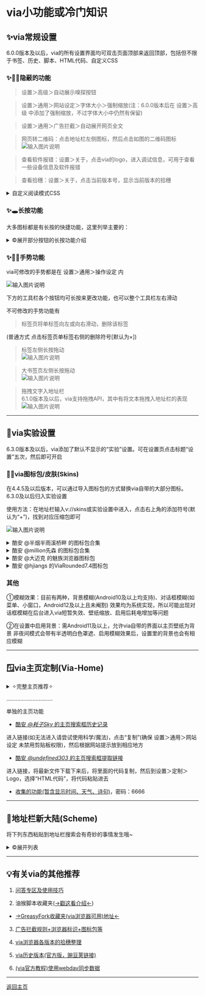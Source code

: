 # via小功能或冷门知识

## ✨via常规设置

6.0.0版本及以后，via的所有设置界面均可双击页面顶部来返回顶部，包括但不限于书签、历史、脚本、HTML代码、自定义CSS

### ✨😶‍🌫️隐蔽的功能

> 设置＞高级＞自动展示嗅探按钮

> 设置＞通用＞网站设定＞字体大小＞强制缩放(注：6.0.0版本后在 设置＞高级 中添加了强制缩放，不过字体大小中仍然有保留)

> 设置＞通用＞广告拦截＞自动展开网页全文

> 网页转二维码：点击地址栏左侧图标，然后点击如图的二维码图标  
![输入图片说明](img/QRCode.png)

> 查看软件报错：设置＞关于，点击via的logo，进入调试信息，可用于查看一些设备信息及软件报错

> 查看拾穗：设置＞关于，点击当前版本号，显示当前版本的拾穗

<details>
<summary>自定义阅读模式CSS</summary>
进入方式(三种，不是三步)：  
①设置＞通用＞阅读模式＞自定义阅读模式css  
②阅读模式下长按阅读模式设置里的“更多选项”  
③非阅读模式下长按菜单中的“阅读模式”，点击“自定义阅读模式css”  
代码使用可参考<details><summary>示例css代码</summary>

```
/*💾阅读模式主体*/
.via-reader-body{
/*↓网页字体改为默认↓*/
font-family:initial !important;
}
/*💾阅读模式头部整体*/
.via-reader-header{
/*↓调整边距(两条)↓*/
padding:0;
margin-bottom:0;
}
/*💾阅读模式头部-标题*/
.via-reader-header>h1{
/*↓让标题只显示一行(三条)↓*/
overflow:hidden;
white-space:nowrap;
text-overflow:ellipsis;
}
/*💾阅读模式头部-域名*/
.via-reader-header>div:not(a){
/*不知道有什么能改的，先放着*/
}
/*💾阅读模式头部-上一页、目录、下一页*/
.via-reader-header>div>a{
color:red !important;
/*↓去掉下划线↓*/
text-decoration:none !important;
padding:10px 0;
}
/*💾阅读模式内容*/
.via-reader-content{
/*↓限制宽度↓*/
width:92vw !important;
/*↓添加边框↓*/
border:1px solid grey;
/*↓调整边距(两条)*/
margin:20px auto 80px;
padding:10px;
}
/*💾阅读模式内容-调整文字边距*/
.via-reader-content>p{
margin:0;
padding:10px 0;
}
/*💾让文字两端对齐*/
#readability-page-1 > div > p{
text-align:justify !important;
}
/*💾尝试去掉内部边框*/
.via-reader-content *{
box-shadow:0px !important;
border:0 !important;
}
/*💾阅读模式内容-上一页、目录、下一页*/
.via-reader-content>p>a{
color:red !important;
}

```
</details></details>

### ✨🕳长按功能

大多图标都是有长按的快捷功能，这里列举主要的：

<details><summary> ©展开部分按钮的长按功能介绍 </summary>

> 长按菜单中“设置”进入“定制菜单”界面

(普通方式 点击菜单中的“定制菜单” 或 设置＞通用＞定制菜单)

> 长按菜单中“电脑模式”可以切换“浏览器标识”

(普通方式 点击菜单中的“浏览器标识”)

> 长按菜单中“浏览器标识”进入“浏览器标识”界面

(普通方式 设置＞通用＞浏览器标识)

> 长按菜单中“工具箱”进行“资源嗅探”

(普通方式 点击菜单中的“资源嗅探”)

> 长按菜单中“添加书签”将网站“添加到桌面”

(普通方式 点击菜单中的“添加到桌面”)

> 长按菜单中“标记广告”或“网络日志”进入“自定义规则”界面

(普通方式 设置＞通用＞广告拦截＞自定义规则)

> 长按菜单中“翻译”打开翻译菜单，用于切换其他翻译方式

(普通方式 正常翻译失败后会打开)

> 长按菜单中“分享”选择对应软件打开当前网页

(普通方式 点击菜单中的“其他应用打开”)

> 长按菜单中“阅读模式”可以打开阅读设置

(普通方式 设置＞通用＞阅读模式)

> 长按菜单中“网站设定”可以打开网站设定总设置

(普通方式 设置＞通用＞网站设定)

> 长按菜单中“字体大小”可以打开字体大小总设置

(普通方式 设置＞通用＞网站设定＞字体大小)

> 长按地址栏左侧图标选择“搜索引擎”

(普通方式 点击地址搜索栏进入输入状态后，点击左侧图标[默认为放大镜])

> 长按设置＞关于中via的logo 进入webview的开发者工具

> 标签页内长按标签弹出功能菜单  
![输入图片说明](img/longPressTab.png)

> 标签页内长按添加符(默认为“+”)进入“最近关闭的标签页”  
![输入图片说明](img/longPressAddTab.png)

(普通方式 历史左下角“标签页”)

</details>

### ✨👋🏻手势功能

via可修改的手势都是在 设置＞通用＞操作设定 内

![输入图片说明](img/gestures.png)

下方的工具栏各个按钮均可长按来更改功能，也可以整个工具栏左右滑动

不可修改的手势功能有

> 标签页将单标签向左或向右滑动，删除该标签

(普通方式 点击标签页单标签右侧的删除符号[默认为×])

> 标签左侧长按拖动  
![输入图片说明](img/dragTab.png)

> 大书签页左侧长按拖动  
![输入图片说明](img/dragBookMark.png)

> 拖拽文字入地址栏  
6.1.0版本及以后，via支持拖拽API，其中有将文本拖拽入地址栏的表现  
![输入图片说明](img/DragAndDrop.png)

*****

## 🔮via实验设置

6.3.0版本及以后，via添加了默认不显示的“实验”设置。可在设置页点击标题“设置”五次，然后即可开启

### 🔮🧥via图标包/皮肤(Skins)

在4.4.5及以后版本，可以通过导入图标包的方式替换via自带的大部分图标。6.3.0及以后归入实验设置

使用方法：在地址栏输入v://skins或实验设置中进入，点击右上角的添加符号(默认为“+”)，找到对应压缩包即可

![输入图片说明](img/addSkins.png)

<details><summary>酷安 @半烟半雨溪桥畔 的图标包合集</summary>

[酷安 _@半烟半雨溪桥畔_ 的图标包合集](https://www.lanzn.com/b0337qg1c)，密码：6666

![输入图片说明](img/myskins.png)

</details>

<details><summary>酷安 @million先森 的图标包合集</summary>

[酷安 _@million先森_ 的图标包合集](https://www.lanzn.com/b02dx028j)，密码：9sbt

![million先森的图标包](img/skins2.png)

</details>

<details><summary>酷安 @大迈克 的魅族浏览器图标包</summary>

[酷安 _@大迈克_ 的魅族浏览器图标包](https://www.lanzn.com/b012evkxc)，密码：35ug

![魅族浏览器图标包](img/MeizuSkin.png)

</details>

<details><summary>酷安 @hjiangs 的ViaRounded7.4图标包</summary>

[酷安 _@hjiangs_ 的ViaRounded7.4图标包](https://lanzoup.com/iaChK1nwib4f)

</details>

### 其他

①模糊效果：目前有两种，背景模糊(Android10及以上均支持)、对话框模糊(如菜单、小窗口，Android12及以上且未阉割)
效果均为系统实现，所以可能出现对话框模糊在后台进入via短暂失效、壁纸缩放、启用后耗电增加等问题

②在设置中启用背景：需Android11及以上，允许via自带的界面以主页壁纸为背景
非夜间模式会带有半透明白色罩遮、启用模糊效果后，设置里的背景也会有相应模糊

*****

## 🪟via主页定制(Via-Home)

<details><summary> ✧完整主页推荐✧ </summary>

1. [自用via定制主页](https://www.lanzn.com/b033jzlxa)，内含使用方法，密码：6666

功能：屏蔽下滑聚焦地址栏，增加下滑聚焦搜索框、双击聚焦搜索框，支持切换搜索引擎，搜索框删中文按钮，简易书签抽屉，点击展示小书签窗口的渐变logo

支持自定义，如有问题可找[酷安@半烟半雨溪桥畔](http://www.coolapk.com/u/20596394)

<details><summary>具体自定义内容展开</summary>

![输入图片说明](img/myHomeCSS.png)

</details>

![输入图片说明](img/myHome.gif)

2. [酷安 _@腿短的二狗子_ 的主页](https://www.lanzn.com/b06eccgmd)，内含使用方法，密码：6666

功能：在主页设置里支持GIF、mp4格式背景，支持显示天气和时间、搜索框左侧切换搜索引擎，搜索框右侧扫描二维码按钮，搜索框上方显示搜索历史，搜索框聚焦下移，完美书签抽屉

支持自定义，如有问题可找[酷安@腿短的二狗子](http://www.coolapk.com/u/3632084)，

<details><summary>具体自定义内容展开</summary>

进入书签抽屉，右上角齿轮即是主页设置 

![输入图片说明](img/home2Custom.png)

</details>

![输入图片说明](img/home2.gif)

</details>

…………………………

单独的主页功能

- [酷安 _@耗子Sky_ 的主页搜索框历史记录](https://lemon399.gitlab.io/page/code-share-page/code?url=https://lemon399.gitlab.io/page/code-share-page/settings-search-history.txt)

进入链接(如无法进入请尝试使用科学/魔法)，点击“复制”(确保 设置＞通用＞网站设定 未禁用剪贴板权限)，然后根据网站提示放到相应地方

- [酷安 _@undefined303_ 的主页搜索框提取链接](https://lanzoup.com/iXv4a1bj8uuf)

进入链接，将最新文件下载下来后，将里面的代码复制，然后到设置＞定制＞Logo，选择“HTML代码”，将代码粘贴进去

- [收集的功能(暂含显示时间、天气、诗句)](https://www.lanzn.com/b033s67ib)，密码：6666

*****

## 🎈地址栏新大陆(Scheme)

将下列东西粘贴到地址栏搜索会有奇妙的事情发生哦~

<details>
  <summary> ©展开列表 </summary>
  
- 沉浸式书签页(实际上就是文件地址)
> file:///data/user/0/mark.via/files/bookmarks.html

- 当前版本拾穗页(实际上也是文件地址)
> file:///data/user/0/mark.via/files/about.html

- 沉浸式历史页 
> history//

- 小窗口书签页 
> folder://

- 翻译菜单 
> javascript:via.cmd(513)

- 聚焦地址栏 
> javascript:via.cmd(514)

- 标记广告 
> javascript:via.cmd(517)

- 大书签页(书签部分)
> javascript:via.cmd(257)

- 大书签页(历史部分)
> v://history _或_ via://history

- via功能页 
> v:// _或_ via://

- 沉浸式离线页 
> v://offline _或_ via://offline

- 在主页时是小窗口书签页，在其他网页是沉浸式书签页
> v://bookmarks _或_ via://bookmarks

- 图标包切换页 
> v://skins _或_ via://skins

- 使用扫码功能 
> v://scanner _或_ via://scanner

- 打开下载页
> v://downloader _或_ via://downloader

- 调用via搜索(基本是开发者用的)
> v://search _或_ via://search

- 调用via搜索任意关键词(喜欢折腾的可以试试，用外部软件调用via)
> v://search?q=任意关键词 _或_ via://search?q=任意关键词

[官方介绍Scheme文档](https://viayoo.com/zh-cn/docs/about-the-uri-scheme-of-via-for-android.html)

</details>

*****

## 💡有关via的其他推荐

1. [问答专区及使用技巧](FAQ.md)

2. 油猴脚本收藏夹([→戳这看介绍←](script-share.md))

- [→GreasyFork收藏夹(via浏览器可用)地址←](https://greasyfork.org/scripts?filter_locale=0&set=586537)

3. [广告拦截规则+浏览器标识+图标包等](messy-cont.md)

4. [via浏览器各版本的拾穗整理](https://www.sgfox.cc/archives/via-shisui.html)

5. [via历史版本(官方版，豌豆荚链接)](https://m.wandoujia.com/apps/6609177/history)

6. [(via官方教程)使用webdav同步数据](https://viayoo.com/zh-cn/docs/sync-your-data-via-webdav.html)

*****

[返回主页](../README.md)